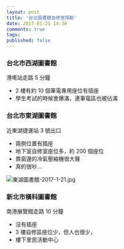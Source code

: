 ```yaml
---
layout: post
title: '台北圖書館自修室探勘'
date: 2017-01-21 14:38
comments: true
tags: 
published: false
---
```

### 台北市西湖圖書館

港墘站走路 5 分鐘

- 2 樓有約 10 個筆電專用座位有插座
- 學生考試的時候會爆滿，連筆電區也被佔滿 

### 台北市東湖圖書館

近東湖捷運站 3 號出口

- 兩側位置有插座
- 地下室自修室座位多，約 200 個座位
- 靠窗邊的冷氣壓縮機很大聲
- 真的很吵...

![東湖圖書館-2017-1-21.jpg](http://user-image.logdown.io/user/2524/blog/2511/post/1339520/l7EWcQCUQUiVGlBs4W63_%E6%9D%B1%E6%B9%96%E5%9C%96%E6%9B%B8%E9%A4%A8-2017-1-21.jpg)

### 新北市橫科圖書館

南港展覽館走路 10 分鐘

- 沒有插座
- 3 樓自修區座位少，但人也很少，
- 樓下里民活動中心
